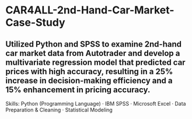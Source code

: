 # CAR4ALL-2nd-Hand-Car-Market-Case-Study
## Utilized Python and SPSS to examine 2nd-hand car market data from Autotrader and develop a multivariate regression model that predicted car prices with high accuracy, resulting in a 25% increase in decision-making efficiency and a 15% enhancement in pricing accuracy.
Skills: Python (Programming Language) · IBM SPSS · Microsoft Excel · Data Preparation & Cleaning · Statistical Modeling
